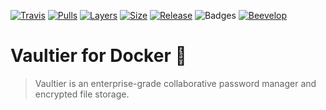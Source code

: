 [![Travis](https://shields.beevelop.com/travis/beevelop/docker-vaultier.svg?style=flat-square)](https://travis-ci.org/beevelop/docker-vaultier)
[![Pulls](https://shields.beevelop.com/docker/pulls/beevelop/vaultier.svg?style=flat-square)](https://links.beevelop.com/d-vaultier)
[![Layers](https://shields.beevelop.com/docker/image/layers/beevelop/vaultier/latest.svg?style=flat-square)](https://links.beevelop.com/d-vaultier)
[![Size](https://shields.beevelop.com/docker/image/size/beevelop/vaultier/latest.svg?style=flat-square)](https://links.beevelop.com/d-vaultier)
[![Release](https://shields.beevelop.com/github/release/beevelop/docker-vaultier.svg?style=flat-square)](https://github.com/beevelop/docker-vaultier/releases)
![Badges](https://shields.beevelop.com/badge/badges-7-brightgreen.svg?style=flat-square)
[![Beevelop](https://links.beevelop.com/honey-badge)](https://beevelop.com)

# Vaultier for Docker :whale:
> Vaultier is an enterprise-grade collaborative password manager and encrypted file storage.
